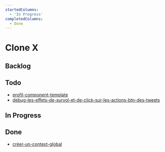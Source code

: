 ```yaml
---
startedColumns:
  - 'In Progress'
completedColumns:
  - Done
---
```


# Clone X

## Backlog

## Todo

- [profil-component-template](tasks/profil-component-template.md)
- [debug-les-effets-de-survol-et-de-click-sur-les-actions-btn-des-tweets](tasks/debug-les-effets-de-survol-et-de-click-sur-les-actions-btn-des-tweets.md)

## In Progress

## Done

- [créer-un-context-global](tasks/créer-un-context-global.md)
